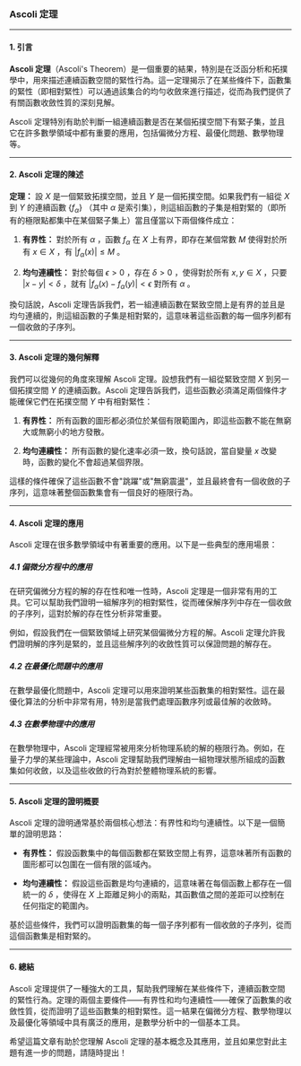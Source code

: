 ### Ascoli 定理

---

#### 1. 引言

**Ascoli 定理**（Ascoli's Theorem）是一個重要的結果，特別是在泛函分析和拓撲學中，用來描述連續函數空間的緊性行為。這一定理揭示了在某些條件下，函數集的緊性（即相對緊性）可以通過該集合的均勻收斂來進行描述，從而為我們提供了有關函數收斂性質的深刻見解。

Ascoli 定理特別有助於判斷一組連續函數是否在某個拓撲空間下有緊子集，並且它在許多數學領域中都有重要的應用，包括偏微分方程、最優化問題、數學物理等。

---

#### 2. Ascoli 定理的陳述

**定理：** 設  $`X`$  是一個緊致拓撲空間，並且  $`Y`$  是一個拓撲空間。如果我們有一組從  $`X`$  到  $`Y`$  的連續函數  $`\{ f_\alpha \}`$ （其中  $`\alpha`$  是索引集），則這組函數的子集是相對緊的（即所有的極限點都集中在某個緊子集上）當且僅當以下兩個條件成立：

1. **有界性：** 對於所有  $`\alpha`$ ，函數  $`f_\alpha`$  在  $`X`$  上有界，即存在某個常數  $`M`$  使得對於所有  $`x \in X`$ ，有  $`|f_\alpha(x)| \leq M`$ 。

2. **均勻連續性：** 對於每個  $`\epsilon > 0`$ ，存在  $`\delta > 0`$ ，使得對於所有  $`x, y \in X`$ ，只要  $`|x - y| < \delta`$ ，就有  $`|f_\alpha(x) - f_\alpha(y)| < \epsilon`$  對所有  $`\alpha`$ 。

換句話說，Ascoli 定理告訴我們，若一組連續函數在緊致空間上是有界的並且是均勻連續的，則這組函數的子集是相對緊的，這意味著這些函數的每一個序列都有一個收斂的子序列。

---

#### 3. Ascoli 定理的幾何解釋

我們可以從幾何的角度來理解 Ascoli 定理。設想我們有一組從緊致空間  $`X`$  到另一個拓撲空間  $`Y`$  的連續函數。Ascoli 定理告訴我們，這些函數必須滿足兩個條件才能確保它們在拓撲空間  $`Y`$  中有相對緊性：

1. **有界性：** 所有函數的圖形都必須位於某個有限範圍內，即這些函數不能在無窮大或無窮小的地方發散。
   
2. **均勻連續性：** 所有函數的變化速率必須一致，換句話說，當自變量  $`x`$  改變時，函數的變化不會超過某個界限。

這樣的條件確保了這些函數不會"跳躍"或"無窮震盪"，並且最終會有一個收斂的子序列，這意味著整個函數集會有一個良好的極限行為。

---

#### 4. Ascoli 定理的應用

Ascoli 定理在很多數學領域中有著重要的應用。以下是一些典型的應用場景：

##### 4.1 偏微分方程中的應用

在研究偏微分方程的解的存在性和唯一性時，Ascoli 定理是一個非常有用的工具。它可以幫助我們證明一組解序列的相對緊性，從而確保解序列中存在一個收斂的子序列，這對於解的存在性分析非常重要。

例如，假設我們在一個緊致領域上研究某個偏微分方程的解。Ascoli 定理允許我們證明解的序列是緊的，並且這些解序列的收斂性質可以保證問題的解存在。

##### 4.2 在最優化問題中的應用

在數學最優化問題中，Ascoli 定理可以用來證明某些函數集的相對緊性。這在最優化算法的分析中非常有用，特別是當我們處理函數序列或最佳解的收斂時。

##### 4.3 在數學物理中的應用

在數學物理中，Ascoli 定理經常被用來分析物理系統的解的極限行為。例如，在量子力學的某些理論中，Ascoli 定理幫助我們理解由一組物理狀態所組成的函數集如何收斂，以及這些收斂的行為對於整體物理系統的影響。

---

#### 5. Ascoli 定理的證明概要

Ascoli 定理的證明通常基於兩個核心想法：有界性和均勻連續性。以下是一個簡單的證明思路：

- **有界性：** 假設函數集中的每個函數都在緊致空間上有界，這意味著所有函數的圖形都可以包圍在一個有限的區域內。
  
- **均勻連續性：** 假設這些函數是均勻連續的，這意味著在每個函數上都存在一個統一的  $`\delta`$ ，使得在  $`X`$  上距離足夠小的兩點，其函數值之間的差距可以控制在任何指定的範圍內。

基於這些條件，我們可以證明函數集的每一個子序列都有一個收斂的子序列，從而這個函數集是相對緊的。

---

#### 6. 總結

Ascoli 定理提供了一種強大的工具，幫助我們理解在某些條件下，連續函數空間的緊性行為。定理的兩個主要條件——有界性和均勻連續性——確保了函數集的收斂性質，從而證明了這些函數集的相對緊性。這一結果在偏微分方程、數學物理以及最優化等領域中具有廣泛的應用，是數學分析中的一個基本工具。

希望這篇文章有助於您理解 Ascoli 定理的基本概念及其應用，並且如果您對此主題有進一步的問題，請隨時提出！